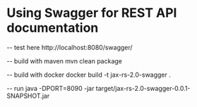 Using Swagger for REST API documentation
==============

-- test here
http://localhost:8080/swagger/

-- build with maven
mvn clean package

-- build with docker
docker build -t jax-rs-2.0-swagger .

-- run
java -DPORT=8090 -jar target/jax-rs-2.0-swagger-0.0.1-SNAPSHOT.jar
